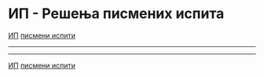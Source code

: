 # ИП - Решења писмених испита

[ИП](../../README.md) [писмени испити](../README.md)

---

---  

[ИП](../../README.md) [писмени испити](../README.md)